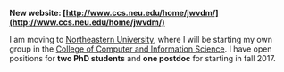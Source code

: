 **New website: [http://www.ccs.neu.edu/home/jwvdm/](http://www.ccs.neu.edu/home/jwvdm/)**

I am moving to [Northeastern University](https://www.northeastern.edu), where I will be 
starting my own group in the [College of Computer and Information Science](https://www.ccis.northeastern.edu). I have open positions for **two PhD students** and **one postdoc** for starting in fall 2017. 